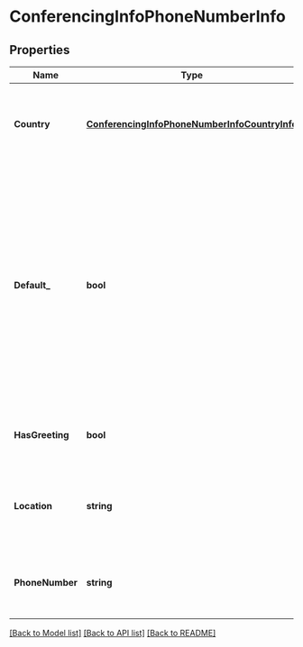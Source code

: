 # ConferencingInfoPhoneNumberInfo

## Properties
Name | Type | Description | Notes
------------ | ------------- | ------------- | -------------
**Country** | [**ConferencingInfoPhoneNumberInfoCountryInfo**](ConferencingInfo.PhoneNumberInfo.CountryInfo.md) | Information on a home country of a conference phone number | [optional] [default to null]
**Default_** | **bool** | &#39;True&#39; if the number is default for the conference. Default conference number is a domestic number that can be set by user (otherwise it is set by the system). Only one default number per country is allowed | [optional] [default to null]
**HasGreeting** | **bool** | &#39;True&#39; if the greeting message is played on this number | [optional] [default to null]
**Location** | **string** | Location (city, region, state) of a conference phone number | [optional] [default to null]
**PhoneNumber** | **string** | Dial-in phone number to connect to a conference | [optional] [default to null]

[[Back to Model list]](../README.md#documentation-for-models) [[Back to API list]](../README.md#documentation-for-api-endpoints) [[Back to README]](../README.md)


